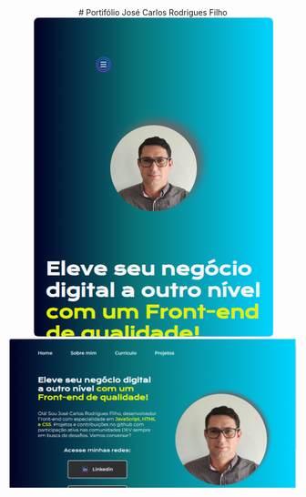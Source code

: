 
<div style="text-align:center">
    # Portifólio José Carlos Rodrigues Filho
</div>

<div style="text-align:center">
    <img title="Versão Mobile" alt="versão mobile da aplicação" src="img/mobile-portifolio.png">
    <img title="Versão Desktop" alt="versão desktop da aplicação" src="img/desktop-portifolio.png">
</div>